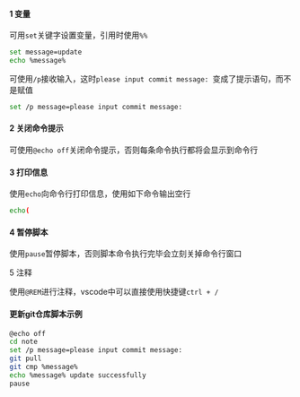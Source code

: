 #### 1 变量

可用`set`关键字设置变量，引用时使用`%%`

```bash
set message=update
echo %message%
```

可使用`/p`接收输入，这时`please input commit message: `变成了提示语句，而不是赋值

```bash
set /p message=please input commit message: 
```

#### 2 关闭命令提示

可使用`@echo off`关闭命令提示，否则每条命令执行都将会显示到命令行

#### 3 打印信息

使用`echo`向命令行打印信息，使用如下命令输出空行

```sh
echo(
```

#### 4 暂停脚本

使用`pause`暂停脚本，否则脚本命令执行完毕会立刻关掉命令行窗口

5 注释

使用`@REM`进行注释，vscode中可以直接使用快捷键`ctrl + /`

#### 更新git仓库脚本示例

```bash
@echo off
cd note
set /p message=please input commit message: 
git pull
git cmp %message%
echo %message% update successfully
pause
```
